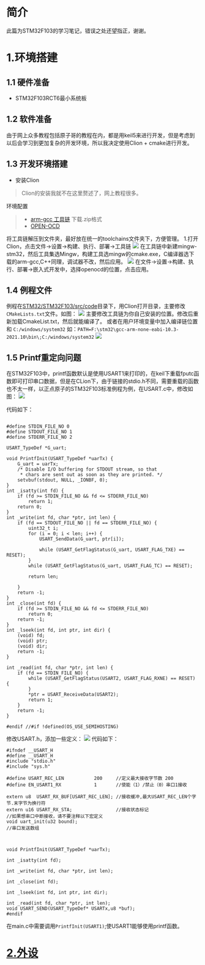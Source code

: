 # 简介

此篇为STM32F103的学习笔记，错误之处还望指正，谢谢。


# 1.环境搭建
## 1.1 硬件准备

- STM32F103RCT6最小系统板

## 1.2 软件准备
由于网上众多教程包括原子哥的教程在内，都是用keil5来进行开发，但是考虑到以后会学习到更加复杂的开发环境，所以我决定使用Clion + cmake进行开发。
## 1.3 开发环境搭建

- 安装Clion

> Clion的安装我就不在这里赘述了，网上教程很多。

环境配置
> - [arm-gcc 工具链](https://developer.arm.com/downloads/-/gnu-rm) 下载.zip格式
> - [OPEN-OCD](https://gnutoolchains.com/arm-eabi/openocd/)

将工具链解压到文件夹，最好放在统一的toolchains文件夹下，方便管理。
1.打开Clion，点击文件->设置->构建、执行、部署->工具链
![](./src/img/1.png)
在工具链中新建mingw-stm32，然后工具集选Mingw，构建工具选mingw的cmake.exe，C编译器选下载的arm-gcc,C++同理，调试器不改，然后应用。
![](./src/img/2.png)
在文件->设置->构建、执行、部署->嵌入式开发中，选择openocd的位置，点击应用。

## 1.4 例程文件
例程在[STM32/STM32F103/src/code](./src/code/temp)目录下，用Clion打开目录，主要修改`CMakeLists.txt`文件。如图：
![](./src/img/3.png)
主要修改工具链为你自己安装的位置。修改后重新加载CmakeList.txt，然后就能编译了。
或者在用户环境变量中加入编译链位置和 ```C:/windows/system32```
如：```PATH=F:\stm32\gcc-arm-none-eabi-10.3-2021.10\bin\;C:/windows/system32```
![](./src/img/6.png)

## 1.5 Printf重定向问题

在STM32F103中，printf函数默认是使用USART1来打印的，在keil下重载fputc函数即可打印串口数据，但是在CLion下，由于链接的stdio.h不同，需要重载的函数也不太一样，以正点原子的STM32F103标准例程为例，在USART.c中，修改如图：
![](../STM32F103/src/img/4.png)

代码如下：
``` #if !defined(OS_USE_SEMIHOSTING)

#define STDIN_FILE_NO 0
#define STDOUT_FILE_NO 1
#define STDERR_FILE_NO 2

USART_TypeDef *G_uart;

void PrintfInit(USART_TypeDef *uarTx) {
    G_uart = uarTx;
    /* Disable I/O buffering for STDOUT stream, so that
     * chars are sent out as soon as they are printed. */
    setvbuf(stdout, NULL, _IONBF, 0);
}
int _isatty(int fd) {
    if (fd >= STDIN_FILE_NO && fd <= STDERR_FILE_NO)
        return 1;
    return 0;
}
int _write(int fd, char *ptr, int len) {
    if (fd == STDOUT_FILE_NO || fd == STDERR_FILE_NO) {
        uint32_t i;
        for (i = 0; i < len; i++) {
            USART_SendData(G_uart, ptr[i]);

            while (USART_GetFlagStatus(G_uart, USART_FLAG_TXE) == RESET);
        }
        while (USART_GetFlagStatus(G_uart, USART_FLAG_TC) == RESET);

        return len;

    }
    return -1;
}
int _close(int fd) {
    if (fd >= STDIN_FILE_NO && fd <= STDERR_FILE_NO)
        return 0;
    return -1;
}
int _lseek(int fd, int ptr, int dir) {
    (void) fd;
    (void) ptr;
    (void) dir;
    return -1;
}

int _read(int fd, char *ptr, int len) {
    if (fd == STDIN_FILE_NO) {
        while (USART_GetFlagStatus(USART2, USART_FLAG_RXNE) == RESET) {
        }
        *ptr = USART_ReceiveData(USART2);
        return 1;
    }
    return -1;
}

#endif //#if !defined(OS_USE_SEMIHOSTING)
```
修改USART.h，添加一些定义：
![](../STM32F103/src/img/5.png)
代码如下：
``` 
#ifndef __USART_H
#define __USART_H
#include "stdio.h"	
#include "sys.h" 

#define USART_REC_LEN  			200  	//定义最大接收字节数 200
#define EN_USART1_RX 			1		//使能（1）/禁止（0）串口1接收
	  	
extern u8  USART_RX_BUF[USART_REC_LEN]; //接收缓冲,最大USART_REC_LEN个字节.末字节为换行符 
extern u16 USART_RX_STA;         		//接收状态标记	
//如果想串口中断接收，请不要注释以下宏定义
void uart_init(u32 bound);
//串口发送数组



void PrintfInit(USART_TypeDef *uarTx);

int _isatty(int fd);

int _write(int fd, char *ptr, int len);

int _close(int fd);

int _lseek(int fd, int ptr, int dir);

int _read(int fd, char *ptr, int len);
void USART_SEND(USART_TypeDef* USARTx,u8 *buf);
#endif
```
在main.c中需要调用```PrintfInit(USART1)```;使USART1能够使用printf函数。

# [2.外设](./src/perph.md)

